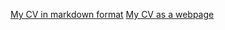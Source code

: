 [My CV in markdown format](https://anna-mik.github.io/rsschool-cv/cv)
[My CV as a webpage](https://anna-mik.github.io/rsschool-cv/)
